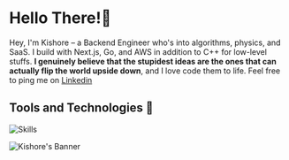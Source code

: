# ‍Hello There!👋

Hey, I'm Kishore – a Backend Engineer who's into algorithms, physics, and SaaS. I build with Next.js, Go, and AWS in addition to C++ for low-level stuffs. **I genuinely believe that the stupidest ideas are the ones that can actually flip the world upside down**, and I love code them to life. Feel free to ping me on [Linkedin](https://www.linkedin.com/in/kishore-raja-baab55261/)

## Tools and Technologies 🔧
![Skills](https://skillicons.dev/icons?i=ts,react,next,tailwind,cpp,python,go,bash,express,fastapi,graphql,aws,docker,linux,githubactions,postgres,mongodb,redis,tensorflow)

![Kishore's Banner](https://user-images.githubusercontent.com/74038190/212284100-561aa473-3905-4a80-b561-0d28506553ee.gif)
